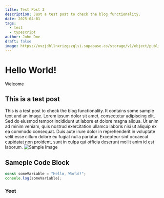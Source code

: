 ```yaml
---
title: Test Post 3
description: Just a test post to check the blog functionality.
date: 2025-04-01
tags:
  - test
  - typescript
author: John Doe
draft: false
image: https://ovzjdhllnxrizgszqlsi.supabase.co/storage/v1/object/public/tech-hive/hero.webp
---
```


# Hello World!

Welcome

## This is a test post

This is a test post to check the blog functionality. It contains some sample text and an image.
Lorem ipsum dolor sit amet, consectetur adipiscing elit. Sed do eiusmod tempor incididunt ut labore et dolore magna aliqua. Ut enim ad minim veniam, quis nostrud exercitation ullamco laboris nisi ut aliquip ex ea commodo consequat. Duis aute irure dolor in reprehenderit in voluptate velit esse cillum dolore eu fugiat nulla pariatur. Excepteur sint occaecat cupidatat non proident, sunt in culpa qui officia deserunt mollit anim id est laborum.
![Sample Image](https://ovzjdhllnxrizgszqlsi.supabase.co/storage/v1/object/public/tech-hive/hero.webp)

## Sameple Code Block

```ts [somefile.ts]
const someVariable = "Hello, World!";
console.log(someVariable);
```

### Yeet
